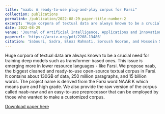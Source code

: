 ```yaml
---
title: "naab: A ready-to-use plug-and-play corpus for Farsi"
collection: publications
permalink: /publication/2022-08-29-paper-title-number-2
excerpt: 'Huge corpora of textual data are always known to be a crucial need for training deep models such as transformer-based ones. This issue is emerging more in lower resource languages - like Farsi. We propose naab, the biggest cleaned and ready-to-use open-source textual corpus in Farsi. It contains about 130GB of data, 250 million paragraphs, and 15 billion words. The project name is derived from the Farsi word NAAB K which means pure and high grade. We also provide the raw version of the corpus called naab-raw and an easy-to-use preprocessor that can be employed by those who wanted to make a customized corpus.'
date: 2022-08-29
venue: 'Journal of Artificial Intelligence, Applications and Innovations 1 (2), 1-8'
paperurl: 'https://arxiv.org/pdf/2208.13486'
citation: 'Sabouri, Sadra, Elnaz Rahmati, Soroush Gooran, and Hossein Sameti. "naab: A ready-to-use plug-and-play corpus for Farsi." Journal of Artificial Intelligence, Applications and Innovations 1, no. 2 (2024): 1-8.'
---
```

Huge corpora of textual data are always known to be a crucial need for training deep models such as transformer-based ones. This issue is emerging more in lower resource languages - like Farsi. We propose naab, the biggest cleaned and ready-to-use open-source textual corpus in Farsi. It contains about 130GB of data, 250 million paragraphs, and 15 billion words. The project name is derived from the Farsi word NAAB K which means pure and high grade. We also provide the raw version of the corpus called naab-raw and an easy-to-use preprocessor that can be employed by those who wanted to make a customized corpus.

[Download paper here](https://arxiv.org/pdf/2208.13486)
